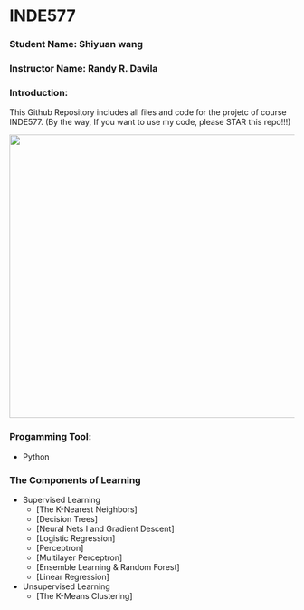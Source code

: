 # INDE577
### Student Name: Shiyuan wang 
### Instructor Name: Randy R. Davila
### Introduction: 
This Github Repository includes all files and code for the projetc of course INDE577. (By the way, If you want to use my code, please STAR this repo!!!)

<img src="https://datasciencedojo.com/wp-content/uploads/Mlchart3.jpg" width="1000" height="500">



### Progamming Tool: 
 + Python

### The Components of Learning

+ Supervised Learning
  + [The K-Nearest Neighbors]
  + [Decision Trees]
  + [Neural Nets I and Gradient Descent]
  + [Logistic Regression]
  + [Perceptron]
  + [Multilayer Perceptron]
  + [Ensemble Learning & Random Forest]
  + [Linear Regression]
+ Unsupervised Learning
  + [The K-Means Clustering]



